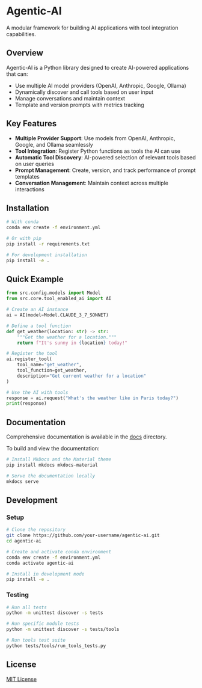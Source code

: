 # Agentic-AI

A modular framework for building AI applications with tool integration capabilities.

## Overview

Agentic-AI is a Python library designed to create AI-powered applications that can:

- Use multiple AI model providers (OpenAI, Anthropic, Google, Ollama)
- Dynamically discover and call tools based on user input
- Manage conversations and maintain context
- Template and version prompts with metrics tracking

## Key Features

- **Multiple Provider Support**: Use models from OpenAI, Anthropic, Google, and Ollama seamlessly
- **Tool Integration**: Register Python functions as tools the AI can use
- **Automatic Tool Discovery**: AI-powered selection of relevant tools based on user queries
- **Prompt Management**: Create, version, and track performance of prompt templates
- **Conversation Management**: Maintain context across multiple interactions

## Installation

```bash
# With conda
conda env create -f environment.yml

# Or with pip
pip install -r requirements.txt

# For development installation
pip install -e .
```

## Quick Example

```python
from src.config.models import Model
from src.core.tool_enabled_ai import AI

# Create an AI instance
ai = AI(model=Model.CLAUDE_3_7_SONNET)

# Define a tool function
def get_weather(location: str) -> str:
    """Get the weather for a location."""
    return f"It's sunny in {location} today!"

# Register the tool
ai.register_tool(
    tool_name="get_weather",
    tool_function=get_weather,
    description="Get current weather for a location"
)

# Use the AI with tools
response = ai.request("What's the weather like in Paris today?")
print(response)
```

## Documentation

Comprehensive documentation is available in the [docs](docs/) directory.

To build and view the documentation:

```bash
# Install MkDocs and the Material theme
pip install mkdocs mkdocs-material

# Serve the documentation locally
mkdocs serve
```

## Development

### Setup

```bash
# Clone the repository
git clone https://github.com/your-username/agentic-ai.git
cd agentic-ai

# Create and activate conda environment
conda env create -f environment.yml
conda activate agentic-ai

# Install in development mode
pip install -e .
```

### Testing

```bash
# Run all tests
python -m unittest discover -s tests

# Run specific module tests
python -m unittest discover -s tests/tools

# Run tools test suite
python tests/tools/run_tools_tests.py
```

## License

[MIT License](LICENSE)
